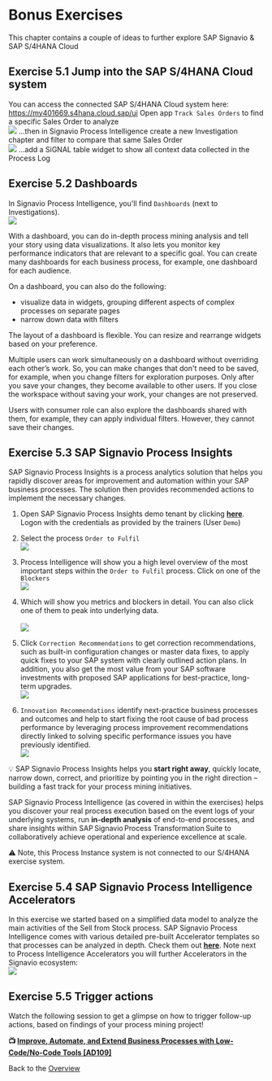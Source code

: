 # Bonus Exercises

This chapter contains a couple of ideas to further explore SAP Signavio &amp; SAP S/4HANA Cloud


## Exercise 5.1 Jump into the SAP S/4HANA Cloud system
You can access the connected SAP S/4HANA Cloud system here: https://my401669.s4hana.cloud.sap/ui
Open app `Track Sales Orders` to find a specific Sales Order to analyze
<br>![](images/b_002.png)
...then in Signavio Process Intelligence create a new Investigation chapter and filter to compare that same Sales Order
<br>![](images/b_001.png)
...add a SiGNAL table widget to show all context data collected in the Process Log


## Exercise 5.2 Dashboards
In Signavio Process Intelligence, you'll find `Dashboards` (next to Investigations). 
<br>![](images/b_003.png)

With a dashboard, you can do in-depth process mining analysis and tell your story using data visualizations. It also lets you monitor key performance indicators that are relevant to a specific goal. You can create many dashboards for each business process, for example, one dashboard for each audience.

On a dashboard, you can also do the following:
* visualize data in widgets, grouping different aspects of complex processes on separate pages
* narrow down data with filters

The layout of a dashboard is flexible. You can resize and rearrange widgets based on your preference.

Multiple users can work simultaneously on a dashboard without overriding each other’s work. So, you can make changes that don't need to be saved, for example, when you change filters for exploration purposes. Only after you save your changes, they become available to other users. If you close the workspace without saving your work, your changes are not preserved.

Users with consumer role can also explore the dashboards shared with them, for example, they can apply individual filters. However, they cannot save their changes.

## Exercise 5.3 SAP Signavio Process Insights
SAP Signavio Process Insights is a process analytics solution that helps you rapidly discover areas for improvement and automation within your SAP business processes. The solution then provides recommended actions to implement the necessary changes.

1. Open SAP Signavio Process Insights demo tenant by clicking **[here](https://bestruncompany.eu11.process-insights.cloud.sap/)**. Logon with the credentials as provided by the trainers (User `Demo`)

2. Select the process `Order to Fulfil`
<br>![](images/b_300.png)

3. Process Intelligence will show you a high level overview of the most important steps within the `Order to Fulfil` process. Click on one of the `Blockers`
<br>![](images/b_301.png)

4. Which will show you metrics and blockers in detail. You can also click one of them to peak into underlying data.  
<br>![](images/b_302.png)

5. Click `Correction Recommendations` to get correction recommendations, such as built-in configuration changes or master data fixes, to apply quick fixes to your SAP system with clearly outlined action plans. In addition, you also get the most value from your SAP software investments with proposed SAP applications for best-practice, long-term upgrades.
<br>![](images/b_303.png)

6. `Innovation Recommendations` identify next-practice business processes and outcomes and help to start fixing the root cause of bad process performance by leveraging process improvement recommendations directly linked to solving specific performance issues you have previously identified.
<br>![](images/b_304.png)

💡 SAP Signavio Process Insights helps you **start right away**, quickly locate, narrow down, correct, and prioritize by pointing you in the right direction – building a fast track for your process mining initiatives. 

SAP Signavio Process Intelligence (as covered in within the exercises) helps you discover your real process execution based on the event logs of your underlying systems, run **in-depth analysis** of end-to-end processes, and share insights within SAP Signavio Process Transformation Suite to collaboratively achieve operational and experience excellence at scale.

⚠️ Note, this Process Instance system is not connected to our S/4HANA exercise system. 


## Exercise 5.4 SAP Signavio Process Intelligence Accelerators
In this exercise we started based on a simplified data model to analyze the main activities of the Sell from Stock process. SAP Signavio Process Intelligence comes with various detailed pre-built Accelerator templates so that processes can be analyzed in depth. Check them out **[here](https://documentation.signavio.com/suite/en-us/Content/process-intelligence/accelerators-intro.htm)**. Note next to Process Intelligence Accelerators you will further Accelerators in the Signavio ecosystem:
<br>![](images/b_004.png)


## Exercise 5.5 Trigger actions
Watch the following session to get a glimpse on how to trigger follow-up actions, based on findings of your process mining project!


**📺 [Improve, Automate, and Extend Business Processes with Low-Code/No-Code Tools [AD109]](https://go3.events.sap.com/sapteched/hybrid/2022/reg/flow/sap/saptech2022/sapteched2022catalog/page/catalog/session/1661198036877001ERS0)**



Back to the [Overview](../../README.md)
